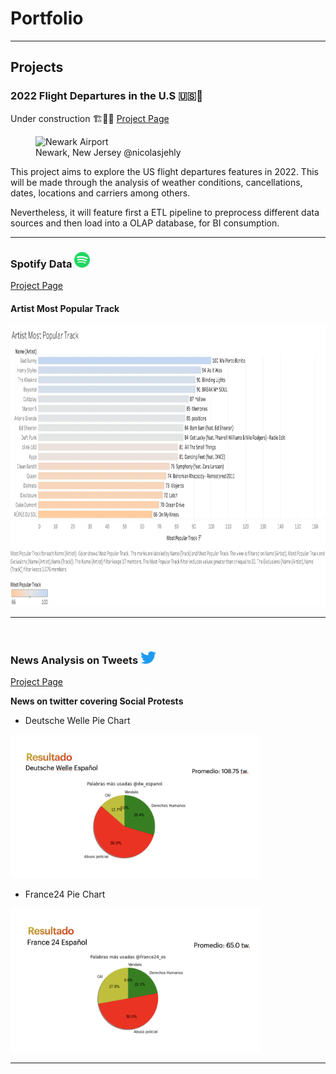 # Portfolio

---
## Projects 

### 2022 Flight Departures in the U.S 🇺🇸🛫
Under construction 🏗️👷‍♀️
[Project Page](/2022-Departures)

<figure>
    <img src="img/nicolas-jehly-6WImwokn8dA-unsplash.jpg"
         alt="Newark Airport">
    <figcaption>Newark, New Jersey @nicolasjehly</figcaption>
</figure>

This project aims to explore the US flight departures features in 2022. This will be made through the analysis of weather conditions, cancellations, dates, locations and carriers among others. 

Nevertheless, it will feature first a ETL pipeline to preprocess different data sources and then load into a OLAP database, for BI consumption.

---
<h3 align="left">Spotify Data <img
     src="images/spotify_logo.png?raw=true"
    width="25" 
    height="25" /></h3>
    
[Project Page](/SpotifyData)


<h4> Artist Most Popular Track</h4>
<p><img 
     src="images/Artist_Most_Popular_Track.jpg?raw=true"
     width="1000" 
     height="450"/>
</p>

---
<br>

<h3 align="left">News Analysis on Tweets <img
     src="images/twitter-logo.png?raw=true"
    width="25" 
    height="20" /></h3>
    
[Project Page](/TwitterProject)



**News on twitter covering Social Protests**

- Deutsche Welle Pie Chart

<img src="images/deutsche_welle.png?raw=true"
    width="400" 
    height="230"/>

- France24 Pie Chart

<img src="images/france24.png?raw=true"
width="400" 
height="230"/>

---
<br>
<!-- [Project 3 Title](http://example.com/)
<br>
Example
--- -->

<!-- ### Category Name 2

- [Project 1 Title](http://example.com/)
- [Project 2 Title](http://example.com/)
- [Project 3 Title](http://example.com/)
- [Project 4 Title](http://example.com/)
- [Project 5 Title](http://example.com/) -->

